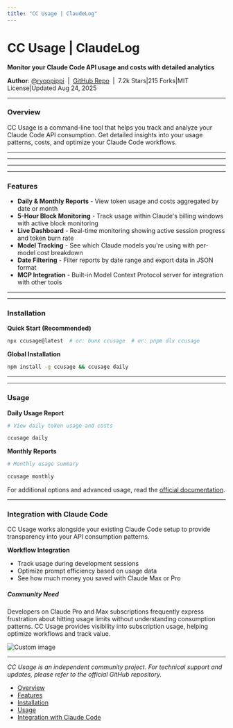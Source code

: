 ```yaml
---
title: "CC Usage | ClaudeLog"
---
```


# CC Usage | ClaudeLog

**Monitor your Claude Code API usage and costs with detailed analytics**

**Author**: [@ryoppippi](https://github.com/ryoppippi)  |  [GitHub Repo](https://github.com/ryoppippi/ccusage)  |  7.2k Stars|215 Forks|MIT License|Updated Aug 24, 2025

* * *

### Overview[​](#overview "Direct link to Overview")

CC Usage is a command-line tool that helps you track and analyze your Claude Code API consumption. Get detailed insights into your usage patterns, costs, and optimize your Claude Code workflows.

* * *

* * *

<!-- Screenshot temporarily removed due to missing asset -->

* * *

* * *

### Features[​](#features "Direct link to Features")

-   **Daily & Monthly Reports** - View token usage and costs aggregated by date or month
-   **5-Hour Block Monitoring** - Track usage within Claude's billing windows with active block monitoring
-   **Live Dashboard** - Real-time monitoring showing active session progress and token burn rate
-   **Model Tracking** - See which Claude models you're using with per-model cost breakdown
-   **Date Filtering** - Filter reports by date range and export data in JSON format
-   **MCP Integration** - Built-in Model Context Protocol server for integration with other tools

* * *

* * *

### Installation[​](#installation "Direct link to Installation")

**Quick Start (Recommended)**

```bash
npx ccusage@latest  # or: bunx ccusage  # or: pnpm dlx ccusage

```

**Global Installation**

```bash
npm install -g ccusage && ccusage daily

```

* * *

* * *

### Usage[​](#usage "Direct link to Usage")

**Daily Usage Report**

```bash
# View daily token usage and costs

ccusage daily

```

**Monthly Reports**

```bash
# Monthly usage summary

ccusage monthly

```

For additional options and advanced usage, read the [official documentation](https://github.com/ryoppippi/ccusage).

* * *

### Integration with Claude Code[​](#integration-with-claude-code "Direct link to Integration with Claude Code")

CC Usage works alongside your existing Claude Code setup to provide transparency into your API consumption patterns.

**Workflow Integration**

-   Track usage during development sessions
-   Optimize prompt efficiency based on usage data
-   See how much money you saved with Claude Max or Pro

##### Community Need

Developers on Claude Pro and Max subscriptions frequently express frustration about hitting usage limits without understanding consumption patterns. CC Usage provides visibility into subscription usage, helping optimize workflows and track value.

<img src="/img/discovery/013.png" alt="Custom image" style="max-width: 165px; height: auto;" />

* * *

*CC Usage is an independent community project. For technical support and updates, please refer to the official GitHub repository.*

-   [Overview](#overview)
-   [Features](#features)
-   [Installation](#installation)
-   [Usage](#usage)
-   [Integration with Claude Code](#integration-with-claude-code)